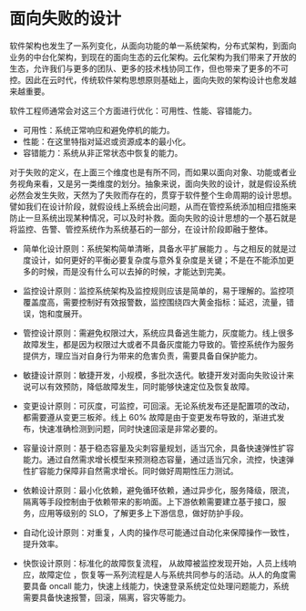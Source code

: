 # 面向失败的设计

软件架构也发生了一系列变化，从面向功能的单一系统架构，分布式架构，到面向业务的中台化架构，到现在的面向生态的云化架构。云化架构为我们带来了开放的生态，允许我们与更多的团队、更多的技术栈协同工作，但也带来了更多的不可控。因此在云时代，传统软件架构思想原则基础上，面向失败的架构设计也愈发越来越重要。

软件工程师通常会对这三个方面进行优化：可用性、性能、容错能力。

- 可用性：系统正常响应和避免停机的能力。
- 性能：在这里特指对延迟或资源成本的最小化。
- 容错能力：系统从非正常状态中恢复的能力。

对于失败的定义，在上面三个维度也是有所不同，而如果以面向对象、功能或者业务视角来看，又是另一类维度的划分。抽象来说，面向失败的设计，就是假设系统必然会发生失败，天然为了失败而存在的，贯穿于软件整个生命周期的设计思想。譬如我们在设计阶段，就假设线上系统会出问题，从而在管控系统添加相应措施来防止一旦系统出现某种情况，可以及时补救。面向失败的设计思想的一个基石就是将监控、告警、管控系统作为系统基石的一部分，在设计阶段即融于整体。

- 简单化设计原则：系统架构简单清晰，具备水平扩展能力 。与之相反的就是过度设计，如何更好的平衡必要复杂度与意外复杂度是关键；不是在不能添加更多的时候，而是没有什么可以去掉的时候，才能达到完美。

- 监控设计原则：监控系统架构及监控规则应该是简单的，易于理解的。监控项覆盖度高，需要控制好有效报警数，监控围绕四大黄金指标：延迟，流量，错误，饱和度展开。

- 管控设计原则：需避免权限过大，系统应具备逃生能力，灰度能力。线上很多故障发生，都是因为权限过大或者不具备灰度能力导致的。管控系统作为服务提供方，理应当对自身行为带来的危害负责，需要具备自保护能力。

- 敏捷设计原则：敏捷开发，小规模，多批次迭代。敏捷开发对面向失败设计来说可以有效预防，降低故障发生，同时能够快速定位及恢复故障。

- 变更设计原则：可灰度，可监控，可回滚。无论系统发布还是配置项的改动，都需要遵从变更三板斧。线上 60% 故障是由于变更发布导致的，渐进式发布，快速准确检测到问题，同时快速回滚是非常必要的。

- 容量设计原则：基于稳态容量及尖刺容量规划，适当冗余，具备快速弹性扩容能力。通过自然需求增长模型来预测稳态容量，通过适当冗余，流控，快速弹性扩容能力保障非自然需求增长。同时做好周期性压力测试。

- 依赖设计原则：最小化依赖，避免循环依赖，通过异步化，服务降级，限流，隔离等手段控制由于依赖带来的影响面。上下游依赖需要建立基于接口，服务，应用等级别的 SLO，了解更多上下游信息，做好防护手段。

- 自动化设计原则：对重复，人肉的操作尽可能通过自动化来保障操作一致性，提升效率。

- 快恢设计原则：标准化的故障恢复流程， 从故障被监控发现开始，人员上线响应，故障定位 ，恢复等一系列流程是人与系统共同参与的活动。从人的角度需要具备 oncall 能力，快速上线能力，快速登录系统定位处理问题能力，系统需要具备快速报警，回滚，隔离，容灾等能力。
